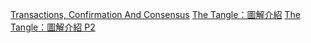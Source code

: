 [Transactions, Confirmation And Consensus](https://hackmd.io/s/HJhMLdpVf)
[The Tangle：圖解介紹](https://hackmd.io/s/HkQ6_BYUz)
[The Tangle：圖解介紹 P2](https://hackmd.io/s/B1IZ5LYLf)
